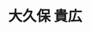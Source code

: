 ---
title: "大久保 貴広"
draft: false

# Job rank 職階
rank: "教授" # 教授 | 准教授 | 助教 | ...

# Laboratory group
la_group: "物質化学" # 分子化学 | 物質化学 | 反応化学 | 界面化学

# Laboratory
laboratory:
  id: inorganic
  name: 無機化学研究室


# ページ上部の背景画像。
# 独自で設定する場合は、exampleSite/images/faculty フォルダーに写真ファイルを入れ、
# 以下にそのパスを指定して下さい。横1000ピクセル程度の解像度を推奨。
# 例: bg_image: "images/faculty/koga_banner.jpg"
bg_image: "images/banner/bg1.jpg"

# 100文字程度の説明文。ページ上部に表示されます。
description : "細孔性材料の機能解明と新規材料開発"

# portrait写真。横400ピクセル程度の解像度を推奨。
image: "images/faculty/ohkubo.jpg"

# 研究分野。3つ以上増やしても構いません。
interest: ["ナノ空間", "吸着", "触媒"]

# 業績。Reserchmapや科研費情報なども適宜追加して下さい。
achievements:
- icon: ti-id-badge
  link: https://researcherid.com/rid/B-2591-2011
  name: ResearcherID B-2591-2011
- icon: ti-id-badge
  link: https://orcid.org/0000-0001-5907-3683
  name: ORCID 0000-0001-5907-3683
- icon: ti-google
  link: https://scholar.google.co.jp/citations?user=HkgUngkAAAAJ
  name: Scholar HkgUngkAAAAJ


# 連絡先。SNSも追加できます。
contact:
- icon: ti-email
  link: mailto:ohkubo@okayama-u.ac.jp
  name: ohkubo@okayama-u.ac.jp
- icon: ti-mobile
  link: tel:086-251-7843
  name: 086-251-7843


- name : "無機化学研究室"
  icon : "ti-world" # icon pack : https://themify.me/themify-icons
  link : "http://chem.okayama-u.ac.jp/~inorganic/index.html"

- name : "700-8530 岡山県岡山市津島中3－1－1 理学部1号館A221室"
  icon : "ti-location-pin" # icon pack : https://themify.me/themify-icons
  link : "#"

# type
type: "faculty"

# 下の"---"以下に、個人の紹介文をMarkdown書式で書きこんで下さい。
---